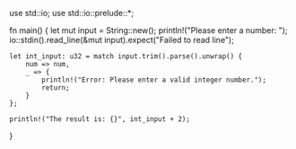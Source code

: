 use std::io;
use std::io::prelude::*;

fn main() {
    let mut input = String::new();
    println!("Please enter a number: ");
    io::stdin().read_line(&mut input).expect("Failed to read line");

    let int_input: u32 = match input.trim().parse().unwrap() {
        num => num,
        _ => {
            println!("Error: Please enter a valid integer number.");
            return;
        }
    };

    println!("The result is: {}", int_input + 2);
}
